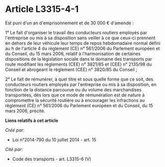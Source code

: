 # Article L3315-4-1

Est puni d'un an d'emprisonnement et de 30 000 € d'amende :

1° Le fait d'organiser le travail des conducteurs routiers employés par l'entreprise ou mis à sa disposition sans veiller à
ce que ceux-ci prennent en dehors de leur véhicule leur temps de repos hebdomadaire normal défini au h de l'article 4 du
règlement (CE) n° 561/2006 du Parlement européen et du Conseil, du 15 mars 2006, relatif à l'harmonisation de certaines
dispositions de la législation sociale dans le domaine des transports par route modifiant les règlements (CEE) n° 3821/85 et
(CEE) n° 2135/98 du Conseil et abrogeant le règlement (CEE) n° 3820/85 du Conseil ;

2° Le fait de rémunérer, à quel titre et sous quelle forme que ce soit, des conducteurs routiers employés par l'entreprise ou
mis à sa disposition, en fonction de la distance parcourue ou du volume des marchandises transportées, dès lors que ce mode
de rémunération est de nature à compromettre la sécurité routière ou à encourager les infractions au règlement (CE) n°
561/2006 du Parlement européen et du Conseil, du 15 mars 2006, précité.

**Liens relatifs à cet article**

_Créé par_:

  - Loi n°2014-790 du 10 juillet 2014 - art. 15

_Cité par_:

  - Code des transports - art. L3315-6 (V)
